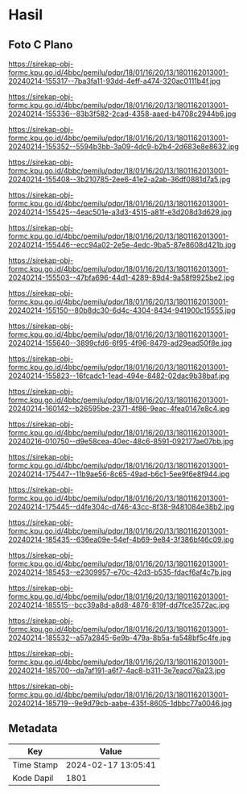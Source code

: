 # Hasil

## Foto C Plano

https://sirekap-obj-formc.kpu.go.id/4bbc/pemilu/pdpr/18/01/16/20/13/1801162013001-20240214-155317--7ba3fa11-93dd-4eff-a474-320ac0111b4f.jpg

https://sirekap-obj-formc.kpu.go.id/4bbc/pemilu/pdpr/18/01/16/20/13/1801162013001-20240214-155336--83b3f582-2cad-4358-aaed-b4708c2944b6.jpg

https://sirekap-obj-formc.kpu.go.id/4bbc/pemilu/pdpr/18/01/16/20/13/1801162013001-20240214-155352--5594b3bb-3a09-4dc9-b2b4-2d683e8e8632.jpg

https://sirekap-obj-formc.kpu.go.id/4bbc/pemilu/pdpr/18/01/16/20/13/1801162013001-20240214-155408--3b210785-2ee6-41e2-a2ab-36df0881d7a5.jpg

https://sirekap-obj-formc.kpu.go.id/4bbc/pemilu/pdpr/18/01/16/20/13/1801162013001-20240214-155425--4eac501e-a3d3-4515-a81f-e3d208d3d629.jpg

https://sirekap-obj-formc.kpu.go.id/4bbc/pemilu/pdpr/18/01/16/20/13/1801162013001-20240214-155446--ecc94a02-2e5e-4edc-9ba5-87e8608d421b.jpg

https://sirekap-obj-formc.kpu.go.id/4bbc/pemilu/pdpr/18/01/16/20/13/1801162013001-20240214-155503--47bfa696-44d1-4289-89d4-9a58f9925be2.jpg

https://sirekap-obj-formc.kpu.go.id/4bbc/pemilu/pdpr/18/01/16/20/13/1801162013001-20240214-155150--80b8dc30-6d4c-4304-8434-941900c15555.jpg

https://sirekap-obj-formc.kpu.go.id/4bbc/pemilu/pdpr/18/01/16/20/13/1801162013001-20240214-155640--3899cfd6-6f95-4f96-8479-ad29ead50f8e.jpg

https://sirekap-obj-formc.kpu.go.id/4bbc/pemilu/pdpr/18/01/16/20/13/1801162013001-20240214-155823--16fcadc1-1ead-494e-8482-02dac9b38baf.jpg

https://sirekap-obj-formc.kpu.go.id/4bbc/pemilu/pdpr/18/01/16/20/13/1801162013001-20240214-160142--b26595be-2371-4f86-9eac-4fea0147e8c4.jpg

https://sirekap-obj-formc.kpu.go.id/4bbc/pemilu/pdpr/18/01/16/20/13/1801162013001-20240216-010750--d9e58cea-40ec-48c6-8591-092177ae07bb.jpg

https://sirekap-obj-formc.kpu.go.id/4bbc/pemilu/pdpr/18/01/16/20/13/1801162013001-20240214-175447--11b9ae56-8c65-49ad-b6c1-5ee9f6e8f944.jpg

https://sirekap-obj-formc.kpu.go.id/4bbc/pemilu/pdpr/18/01/16/20/13/1801162013001-20240214-175445--d4fe304c-d746-43cc-8f38-9481084e38b2.jpg

https://sirekap-obj-formc.kpu.go.id/4bbc/pemilu/pdpr/18/01/16/20/13/1801162013001-20240214-185435--636ea09e-54ef-4b69-9e84-3f386bf46c09.jpg

https://sirekap-obj-formc.kpu.go.id/4bbc/pemilu/pdpr/18/01/16/20/13/1801162013001-20240214-185453--e2309957-e70c-42d3-b535-fdacf6af4c7b.jpg

https://sirekap-obj-formc.kpu.go.id/4bbc/pemilu/pdpr/18/01/16/20/13/1801162013001-20240214-185515--bcc39a8d-a8d8-4876-819f-dd7fce3572ac.jpg

https://sirekap-obj-formc.kpu.go.id/4bbc/pemilu/pdpr/18/01/16/20/13/1801162013001-20240214-185532--a57a2845-6e9b-479a-8b5a-fa548bf5c4fe.jpg

https://sirekap-obj-formc.kpu.go.id/4bbc/pemilu/pdpr/18/01/16/20/13/1801162013001-20240214-185700--da7af191-a6f7-4ac8-b311-3e7eacd76a23.jpg

https://sirekap-obj-formc.kpu.go.id/4bbc/pemilu/pdpr/18/01/16/20/13/1801162013001-20240214-185719--9e9d79cb-aabe-435f-8605-1dbbc77a0046.jpg


## Metadata

| Key        | Value               |
| ---------- | ------------------- |
| Time Stamp | 2024-02-17 13:05:41 |
| Kode Dapil | 1801                |



